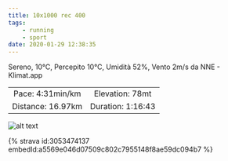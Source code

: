 ```yaml
---
title: 10x1000 rec 400
tags:
	- running
	- sport
date: 2020-01-29 12:38:35
---
```

Sereno, 10°C, Percepito 10°C, Umidità 52%, Vento 2m/s da NNE - Klimat.app

| | |
| :-: | :-: |
| Pace: 4:31min/km | Elevation: 78mt |
| Distance: 16.97km | Duration: 1:16:43 |



![alt text](/images/2020/20200129-activity-map.png "map")


{% strava id:3053474137 embedId:a5569e046d07509c802c7955148f8ae59dc094b7 %}
